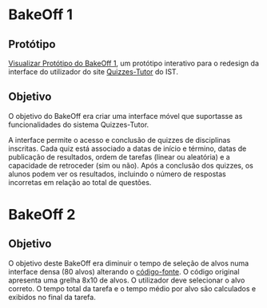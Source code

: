 # BakeOff 1

## Protótipo
[Visualizar Protótipo do BakeOff 1](https://www.figma.com/proto/84MRwVZJDAWMb27GhL4jHW/Quizzes-Tutor?t=DU2nPGcrl1I1ptKt-1&node-id=157-1651&starting-point-node-id=157%3A1651), um protótipo interativo para o redesign da interface do utilizador do site [Quizzes-Tutor](https://quizzes-tutor.tecnico.ulisboa.pt/) do IST.

## Objetivo
O objetivo do BakeOff era criar uma interface móvel que suportasse as funcionalidades do sistema Quizzes-Tutor.

A interface permite o acesso e conclusão de quizzes de disciplinas inscritas. Cada quiz está associado a datas de início e término, datas de publicação de resultados, ordem de tarefas (linear ou aleatória) e a capacidade de retroceder (sim ou não). Após a conclusão dos quizzes, os alunos podem ver os resultados, incluindo o número de respostas incorretas em relação ao total de questões.

# BakeOff 2

## Objetivo
O objetivo deste BakeOff era diminuir o tempo de seleção de alvos numa interface densa (80 alvos) alterando o [código-fonte](https://editor.p5js.org/IPM23-24/sketches/4iqKAYgI0). O código original apresenta uma grelha 8x10 de alvos. O utilizador deve selecionar o alvo correto. O tempo total da tarefa e o tempo médio por alvo são calculados e exibidos no final da tarefa.
